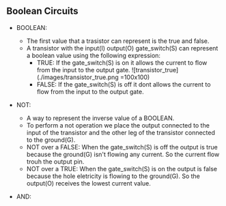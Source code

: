 ## Boolean Circuits

- BOOLEAN:
    - The first value that a trasistor can represent is the true and false.
    - A transistor with the input(I) output(O) gate_switch(S) can represent a boolean value using the following expression:
        - TRUE: If the gate_switch(S) is on it allows the current to flow from the input to the output gate.
        ![transistor_true](./images/transistor_true.png =100x100)
        - FALSE: If the gate_switch(S) is off it dont allows the current to flow from the input to the output gate.

- NOT:
    - A way to represent the inverse value of a BOOLEAN.
    - To perform a not operation we place the output connected to the input of the transistor and the other leg of the
      transistor connected to the ground(G).
    - NOT over a FALSE: When the gate_switch(S) is off the output is true because the ground(G) isn't flowing any current.
      So the current flow trouh the output pin.
    - NOT over a TRUE: When the gate_switch(S) is on the output is false because the hole eletricity is flowing to the ground(G).
      So the output(O) receives the lowest current value.


- AND: 
    
